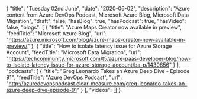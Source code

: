 {
  "title": "Tuesday 02nd June",
  "date": "2020-06-02",
  "description": "Azure content from Azure DevOps Podcast, Microsoft Azure Blog, Microsoft Data Migration",
  "draft": false,
  "hasBlog": true,
  "hasPodcast": true,
  "hasVideo": false,
  "blogs": [
    {
      "title": "Azure Maps Creator now available in preview",
      "feedTitle": "Microsoft Azure Blog",
      "url": "https://azure.microsoft.com/blog/azure-maps-creator-now-available-in-preview/"
    },
    {
      "title": "How to isolate latency issue for Azure Storage Account",
      "feedTitle": "Microsoft Data Migration",
      "url": "https://techcommunity.microsoft.com/t5/azure-paas-developer-blog/how-to-isolate-latency-issue-for-azure-storage-account/ba-p/1430656"
    }
  ],
  "podcasts": [
    {
      "title": "Greg Leonardo Takes an Azure Deep Dive - Episode 91",
      "feedTitle": "Azure DevOps Podcast",
      "url": "http://azuredevopspodcast.clear-measure.com/greg-leonardo-takes-an-azure-deep-dive-episode-91"
    }
  ],
  "videos": []
}